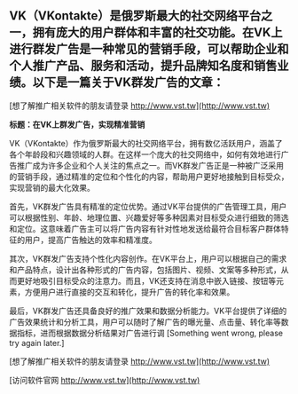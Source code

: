 ## **VK（VKontakte）是俄罗斯最大的社交网络平台之一，拥有庞大的用户群体和丰富的社交功能。在VK上进行群发广告是一种常见的营销手段，可以帮助企业和个人推广产品、服务和活动，提升品牌知名度和销售业绩。以下是一篇关于VK群发广告的文章：**

[想了解推广相关软件的朋友请登录 http://www.vst.tw](http://www.vst.tw)

**标题：在VK上群发广告，实现精准营销**

VK（VKontakte）作为俄罗斯最大的社交网络平台，拥有数亿活跃用户，涵盖了各个年龄段和兴趣领域的人群。在这样一个庞大的社交网络中，如何有效地进行广告推广成为许多企业和个人关注的焦点之一。而VK群发广告正是一种被广泛采用的营销手段，通过精准的定位和个性化的内容，帮助用户更好地接触到目标受众，实现营销的最大化效果。

首先，VK群发广告具有精准的定位优势。通过VK平台提供的广告管理工具，用户可以根据性别、年龄、地理位置、兴趣爱好等多种因素对目标受众进行细致的筛选和定位。这意味着广告主可以将广告内容有针对性地发送给最符合目标客户群体特征的用户，提高广告触达的效率和精准度。

其次，VK群发广告支持个性化内容创作。在VK平台上，用户可以根据自己的需求和产品特点，设计出各种形式的广告内容，包括图片、视频、文案等多种形式，从而更好地吸引目标受众的注意力。而且，VK还支持在消息中嵌入链接、按钮等元素，方便用户进行直接的交互和转化，提升广告的转化率和效果。

最后，VK群发广告还具备良好的推广效果和数据分析能力。VK平台提供了详细的广告效果统计和分析工具，用户可以随时了解广告的曝光量、点击量、转化率等数据指标，进而根据数据分析结果对广告进行调
[Something went wrong, please try again later.]

[想了解推广相关软件的朋友请登录 http://www.vst.tw](http://www.vst.tw)


[访问软件官网 http://www.vst.tw](http://www.vst.tw)
